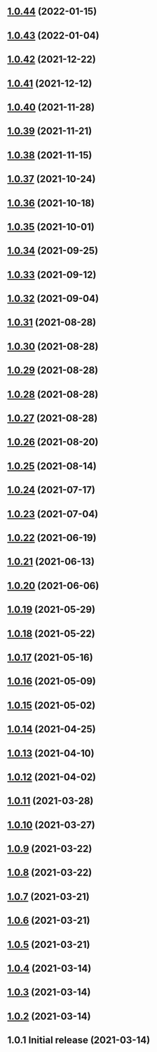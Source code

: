 ## [1.0.44](https://github.com/Avansai/resolve-accept-language/compare/v1.0.43...v1.0.44) (2022-01-15)

## [1.0.43](https://github.com/Avansai/resolve-accept-language/compare/v1.0.42...v1.0.43) (2022-01-04)

## [1.0.42](https://github.com/Avansai/resolve-accept-language/compare/v1.0.41...v1.0.42) (2021-12-22)

## [1.0.41](https://github.com/Avansai/resolve-accept-language/compare/v1.0.40...v1.0.41) (2021-12-12)

## [1.0.40](https://github.com/Avansai/resolve-accept-language/compare/v1.0.39...v1.0.40) (2021-11-28)

## [1.0.39](https://github.com/Avansai/resolve-accept-language/compare/v1.0.38...v1.0.39) (2021-11-21)

## [1.0.38](https://github.com/Avansai/resolve-accept-language/compare/v1.0.37...v1.0.38) (2021-11-15)

## [1.0.37](https://github.com/Avansai/resolve-accept-language/compare/v1.0.36...v1.0.37) (2021-10-24)

## [1.0.36](https://github.com/Avansai/resolve-accept-language/compare/v1.0.35...v1.0.36) (2021-10-18)

## [1.0.35](https://github.com/Avansai/resolve-accept-language/compare/v1.0.34...v1.0.35) (2021-10-01)

## [1.0.34](https://github.com/Avansai/resolve-accept-language/compare/v1.0.33...v1.0.34) (2021-09-25)

## [1.0.33](https://github.com/Avansai/resolve-accept-language/compare/v1.0.32...v1.0.33) (2021-09-12)

## [1.0.32](https://github.com/Avansai/resolve-accept-language/compare/v1.0.31...v1.0.32) (2021-09-04)

## [1.0.31](https://github.com/Avansai/resolve-accept-language/compare/v1.0.30...v1.0.31) (2021-08-28)

## [1.0.30](https://github.com/Avansai/resolve-accept-language/compare/v1.0.29...v1.0.30) (2021-08-28)

## [1.0.29](https://github.com/Avansai/resolve-accept-language/compare/v1.0.28...v1.0.29) (2021-08-28)

## [1.0.28](https://github.com/Avansai/resolve-accept-language/compare/v1.0.27...v1.0.28) (2021-08-28)

## [1.0.27](https://github.com/Avansai/resolve-accept-language/compare/v1.0.26...v1.0.27) (2021-08-28)

## [1.0.26](https://github.com/Avansai/resolve-accept-language/compare/v1.0.25...v1.0.26) (2021-08-20)

## [1.0.25](https://github.com/Avansai/resolve-accept-language/compare/v1.0.24...v1.0.25) (2021-08-14)

## [1.0.24](https://github.com/Avansai/resolve-accept-language/compare/v1.0.23...v1.0.24) (2021-07-17)

## [1.0.23](https://github.com/Avansai/resolve-accept-language/compare/v1.0.22...v1.0.23) (2021-07-04)

## [1.0.22](https://github.com/Avansai/resolve-accept-language/compare/v1.0.21...v1.0.22) (2021-06-19)

## [1.0.21](https://github.com/Avansai/resolve-accept-language/compare/v1.0.20...v1.0.21) (2021-06-13)

## [1.0.20](https://github.com/Avansai/resolve-accept-language/compare/v1.0.19...v1.0.20) (2021-06-06)

## [1.0.19](https://github.com/Avansai/resolve-accept-language/compare/v1.0.18...v1.0.19) (2021-05-29)

## [1.0.18](https://github.com/Avansai/resolve-accept-language/compare/v1.0.17...v1.0.18) (2021-05-22)

## [1.0.17](https://github.com/Avansai/resolve-accept-language/compare/v1.0.16...v1.0.17) (2021-05-16)

## [1.0.16](https://github.com/Avansai/resolve-accept-language/compare/v1.0.15...v1.0.16) (2021-05-09)

## [1.0.15](https://github.com/Avansai/resolve-accept-language/compare/v1.0.14...v1.0.15) (2021-05-02)

## [1.0.14](https://github.com/Avansai/resolve-accept-language/compare/v1.0.13...v1.0.14) (2021-04-25)

## [1.0.13](https://github.com/Avansai/resolve-accept-language/compare/v1.0.12...v1.0.13) (2021-04-10)

## [1.0.12](https://github.com/Avansai/resolve-accept-language/compare/v1.0.11...v1.0.12) (2021-04-02)

## [1.0.11](https://github.com/Avansai/resolve-accept-language/compare/v1.0.10...v1.0.11) (2021-03-28)

## [1.0.10](https://github.com/Avansai/resolve-accept-language/compare/v1.0.9...v1.0.10) (2021-03-27)

## [1.0.9](https://github.com/Avansai/resolve-accept-language/compare/v1.0.8...v1.0.9) (2021-03-22)

## [1.0.8](https://github.com/Avansai/resolve-accept-language/compare/v1.0.7...v1.0.8) (2021-03-22)

## [1.0.7](https://github.com/Avansai/resolve-accept-language/compare/v1.0.6...v1.0.7) (2021-03-21)

## [1.0.6](https://github.com/Avansai/resolve-accept-language/compare/v1.0.5...v1.0.6) (2021-03-21)

## [1.0.5](https://github.com/Avansai/resolve-accept-language/compare/v1.0.4...v1.0.5) (2021-03-21)

## [1.0.4](https://github.com/Avansai/resolve-accept-language/compare/v1.0.3...v1.0.4) (2021-03-14)

## [1.0.3](https://github.com/Avansai/resolve-accept-language/compare/v1.0.2...v1.0.3) (2021-03-14)

## [1.0.2](https://github.com/Avansai/resolve-accept-language/compare/v1.0.1...v1.0.2) (2021-03-14)

## 1.0.1 Initial release (2021-03-14)

